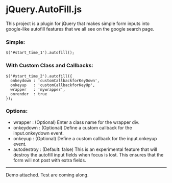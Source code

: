 jQuery.AutoFill.js
=============

This project is a plugin for jQuery that makes simple form inputs into google-like autofill features that we all see on the google search page.

### Simple:
    $('#start_time_1').autofill();

### With Custom Class and Callbacks:
    $('#start_time_2').autofill({
      onkeydown : 'customCallbackforKeyDown',
      onkeyup   : 'customCallbackforKeyUp',
      wrapper   : 'mywrapper',
      onrender  : true
    });

### Options:

* wrapper : (Optional) Enter a class name for the wrapper div.
* onkeydown : (Optional) Define a custom callback for the input.onkeydown event.
* onkeyup : (Optional) Define a custom callback for the input.onkeyup event.
* autodestroy : (Default: false) This is an experimental feature that will destroy the autofill input fields when focus is lost. This ensures that the form will not post with extra fields.

----
Demo attached. Test are coming along.